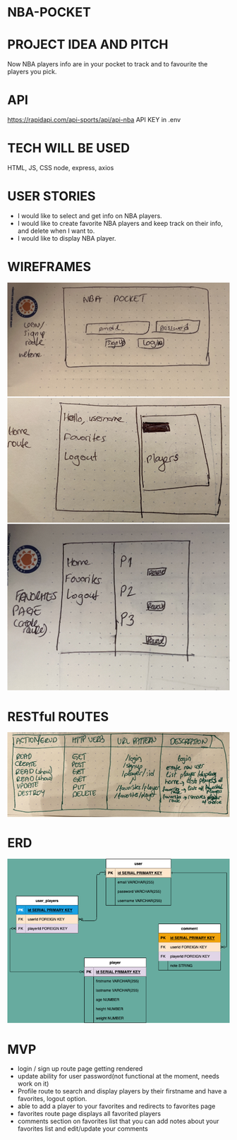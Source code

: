 # NBA-POCKET 

# PROJECT IDEA AND PITCH
Now NBA players info are in your pocket to track and to favourite the players you pick.

# API
https://rapidapi.com/api-sports/api/api-nba
API KEY in .env

# TECH WILL BE USED
HTML, JS, CSS
node, express, axios

# USER STORIES
* I would like to select and get info on NBA players.
* I would like to create favorite NBA players and keep track on their info, and delete when I want to.
* I would like to display NBA player.

# WIREFRAMES
![WireFraming](wireframes/index.jpg)
![WireFraming](wireframes/Home.jpg)
![WireFraming](wireframes/favorites-player.jpg)

# RESTful ROUTES
![WireFraming](wireframes/RESTful-Routes.jpg)

# ERD
![WireFraming](wireframes/ERD.png)

# MVP
* login / sign up route page getting rendered
* update ability for user password(not functional at the moment, needs work on it)
* Profile route to search and display players by their firstname and have a favorites, logout option.
* able to add a player to your favorites and redirects to favorites page
* favorites route page displays all favorited players
* comments section on favorites list that you can add notes about your favorites list and edit/update your comments



